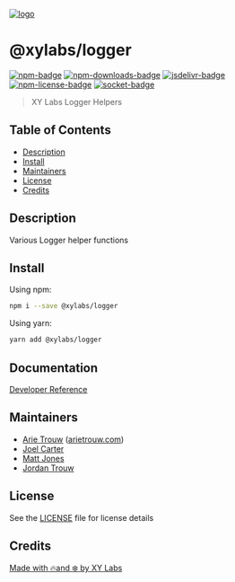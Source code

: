 [![logo][]](https://xylabs.com)

# @xylabs/logger

[![npm-badge][]][npm-link]
[![npm-downloads-badge][]][npm-link]
[![jsdelivr-badge][]][jsdelivr-link]
[![npm-license-badge][]](LICENSE)
[![socket-badge][]][socket-link]

> XY Labs Logger Helpers

## Table of Contents

-   [Description](#description)
-   [Install](#install)
-   [Maintainers](#maintainers)
-   [License](#license)
-   [Credits](#credits)

## Description

Various Logger helper functions

## Install

Using npm:

```sh
npm i --save @xylabs/logger
```

Using yarn:

```sh
yarn add @xylabs/logger
```

## Documentation
[Developer Reference](https://xylabs.github.io/sdk-js)

## Maintainers

-   [Arie Trouw](https://github.com/arietrouw) ([arietrouw.com](https://arietrouw.com))
-   [Joel Carter](https://github.com/JoelBCarter)
-   [Matt Jones](https://github.com/jonesmac)
-   [Jordan Trouw](https://github.com/jordantrouw)

## License

See the [LICENSE](LICENSE) file for license details

## Credits

[Made with 🔥and ❄️ by XY Labs](https://xylabs.com)

[logo]: https://cdn.xy.company/img/brand/XYPersistentCompany_Logo_Icon_Colored.svg

[npm-badge]: https://img.shields.io/npm/v/@xylabs/logger.svg
[npm-link]: https://www.npmjs.com/package/@xylabs/logger

[npm-downloads-badge]: https://img.shields.io/npm/dw/@xylabs/logger
[npm-license-badge]: https://img.shields.io/npm/l/@xylabs/logger

[jsdelivr-badge]: https://data.jsdelivr.com/v1/package/npm/@xylabs/logger/badge
[jsdelivr-link]: https://www.jsdelivr.com/package/npm/@xylabs/logger

[socket-badge]: https://socket.dev/api/badge/npm/package/@xylabs/logger
[socket-link]: https://socket.dev/npm/package/@xylabs/logger